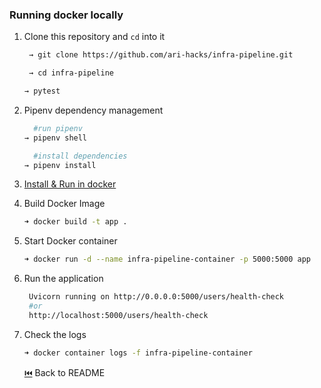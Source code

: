 ### Running docker locally 

1. Clone this repository and `cd` into it 
   ```BASH
    → git clone https://github.com/ari-hacks/infra-pipeline.git

    → cd infra-pipeline
    ```

    ```BASH 
    → pytest
    ```
2. Pipenv dependency management 
   
    ```BASH
      #run pipenv 
    → pipenv shell
    ```
    ```BASH
      #install dependencies  
    → pipenv install
    ```
3. [Install & Run in docker](https://hub.docker.com/) 
4. Build Docker Image 
    ```bash
    ➜ docker build -t app .
    ```
5. Start Docker container 
    ```bash
    ➜ docker run -d --name infra-pipeline-container -p 5000:5000 app
    ```
6. Run the application
   ```bash 
    Uvicorn running on http://0.0.0.0:5000/users/health-check 
    #or 
    http://localhost:5000/users/health-check
   ```
7. Check the logs 
   ```bash 
   ➜ docker container logs -f infra-pipeline-container
   ```

    [⏮️](/README.md) Back to README